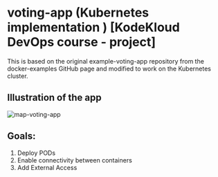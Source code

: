 # voting-app (Kubernetes implementation ) [KodeKloud DevOps course - project]
This is based on the original example-voting-app repository from the docker-examples GitHub page
and modified to work on the Kubernetes cluster.
## Illustration of the app
![map-voting-app](https://github.com/Nadav23AnT/voting-app/assets/71144691/6fd98eca-5cd5-4a4d-872a-eaa1401f8d3d)

## Goals:
1. Deploy PODs
2. Enable connectivity between containers
3. Add External Access
